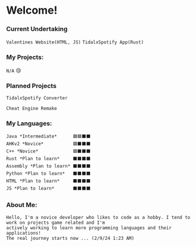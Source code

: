 # Welcome!

### Current Undertaking
`Valentines Website(HTML, JS)`
`TidalxSpotify App(Rust)`

### My Projects:
`N/A`
😢

### Planned Projects
`TidalxSpotify Converter`

`Cheat Engine Remake`

### My Languages:
    Java *Intermediate*      🟩🟩⬛⬛
    AHKv2 *Novice*           🟩⬛⬛⬛
    C++ *Novice*             🟩⬛⬛⬛
    Rust *Plan to learn*     ⬛⬛⬛⬛
    Assembly *Plan to learn* ⬛⬛⬛⬛
    Python *Plan to learn*   ⬛⬛⬛⬛
    HTML *Plan to learn*     ⬛⬛⬛⬛
    JS *Plan to learn*       ⬛⬛⬛⬛
    
    

### About Me:
    Hello, I'm a novice developer who likes to code as a hobby. I tend to work on projects game related and I'm 
    actively working to learn more programming languages and their applications!
    The real journey starts now ... (2/9/24 1:23 AM)
